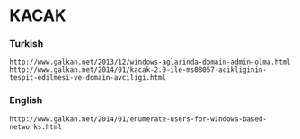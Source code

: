 KACAK
=====

### Turkish

    http://www.galkan.net/2013/12/windows-aglarinda-domain-admin-olma.html
    http://www.galkan.net/2014/01/kacak-2.0-ile-ms08067-acikliginin-tespit-edilmesi-ve-domain-avciligi.html


### English

    http://www.galkan.net/2014/01/enumerate-users-for-windows-based-networks.html

